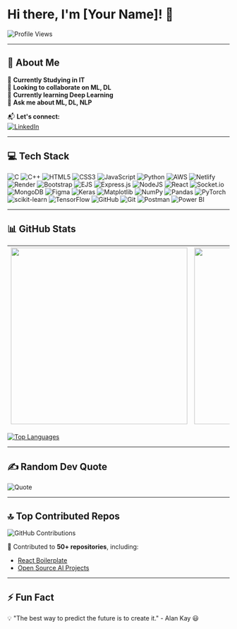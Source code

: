 # Hi there, I'm [Your Name]! 👋

![Profile Views](https://komarev.com/ghpvc/?username=yourusername&color=blue&style=flat)

---

## 🚀 About Me

🔭 **Currently Studying in IT**  
👯 **Looking to collaborate on ML, DL**  
🌱 **Currently learning Deep Learning**  
💬 **Ask me about ML, DL, NLP**  

📬 **Let's connect:**  
[![LinkedIn](https://img.shields.io/badge/-LinkedIn-blue?style=flat&logo=linkedin)](https://www.linkedin.com/in/yourprofile)  

---

## 💻 Tech Stack

![C](https://img.shields.io/badge/-C-A8B9CC?style=flat&logo=c&logoColor=black)
![C++](https://img.shields.io/badge/-C++-00599C?style=flat&logo=c%2B%2B&logoColor=white)
![HTML5](https://img.shields.io/badge/-HTML5-E34F26?style=flat&logo=html5&logoColor=white)
![CSS3](https://img.shields.io/badge/-CSS3-1572B6?style=flat&logo=css3)
![JavaScript](https://img.shields.io/badge/-JavaScript-F7DF1E?style=flat&logo=javascript&logoColor=black)
![Python](https://img.shields.io/badge/-Python-3776AB?style=flat&logo=python&logoColor=white)
![AWS](https://img.shields.io/badge/-AWS-orange?style=flat&logo=amazon-aws)
![Netlify](https://img.shields.io/badge/-Netlify-00C7B7?style=flat&logo=netlify)
![Render](https://img.shields.io/badge/-Render-46E3B7?style=flat&logo=render)
![Bootstrap](https://img.shields.io/badge/-Bootstrap-7952B3?style=flat&logo=bootstrap)
![EJS](https://img.shields.io/badge/-EJS-8F4A4A?style=flat&logo=ejs)
![Express.js](https://img.shields.io/badge/-Express.js-000000?style=flat&logo=express&logoColor=white)
![NodeJS](https://img.shields.io/badge/-Node.js-339933?style=flat&logo=node.js&logoColor=white)
![React](https://img.shields.io/badge/-React-61DAFB?style=flat&logo=react&logoColor=black)
![Socket.io](https://img.shields.io/badge/-Socket.io-010101?style=flat&logo=socket.io)
![MongoDB](https://img.shields.io/badge/-MongoDB-47A248?style=flat&logo=mongodb&logoColor=white)
![Figma](https://img.shields.io/badge/-Figma-F24E1E?style=flat&logo=figma&logoColor=white)
![Keras](https://img.shields.io/badge/-Keras-D00000?style=flat&logo=keras&logoColor=white)
![Matplotlib](https://img.shields.io/badge/-Matplotlib-11557C?style=flat&logo=matplotlib&logoColor=white)
![NumPy](https://img.shields.io/badge/-NumPy-013243?style=flat&logo=numpy)
![Pandas](https://img.shields.io/badge/-Pandas-150458?style=flat&logo=pandas)
![PyTorch](https://img.shields.io/badge/-PyTorch-EE4C2C?style=flat&logo=pytorch&logoColor=white)
![scikit-learn](https://img.shields.io/badge/-scikit--learn-F7931E?style=flat&logo=scikit-learn&logoColor=black)
![TensorFlow](https://img.shields.io/badge/-TensorFlow-FF6F00?style=flat&logo=tensorflow&logoColor=white)
![GitHub](https://img.shields.io/badge/-GitHub-181717?style=flat&logo=github)
![Git](https://img.shields.io/badge/-Git-F05032?style=flat&logo=git&logoColor=white)
![Postman](https://img.shields.io/badge/-Postman-FF6C37?style=flat&logo=postman&logoColor=white)
![Power BI](https://img.shields.io/badge/-Power%20BI-F2C811?style=flat&logo=power-bi&logoColor=black)

---

## 📊 GitHub Stats

| <img src="https://github-readme-stats.vercel.app/api?username=yourusername&show_icons=true&theme=radical" width=400 /> | <img src="https://streak-stats.demolab.com/?user=yourusername&theme=radical" width=400 /> |
|---|---|

[![Top Languages](https://github-readme-stats.vercel.app/api/top-langs/?username=yourusername&layout=compact&theme=radical)](https://github.com/yourusername)

---

## ✍️ Random Dev Quote

![Quote](https://quotes-github-readme.vercel.app/api?type=horizontal&theme=radical)

---

## 🔝 Top Contributed Repos

![GitHub Contributions](https://github-readme-activity-graph.vercel.app/graph?username=yourusername&theme=radical)

📌 Contributed to **50+ repositories**, including:
- [React Boilerplate](https://github.com/react-boilerplate/react-boilerplate)
- [Open Source AI Projects](https://github.com/someopensourceproject)

---

## ⚡ Fun Fact
💡 "The best way to predict the future is to create it." - Alan Kay 😃
